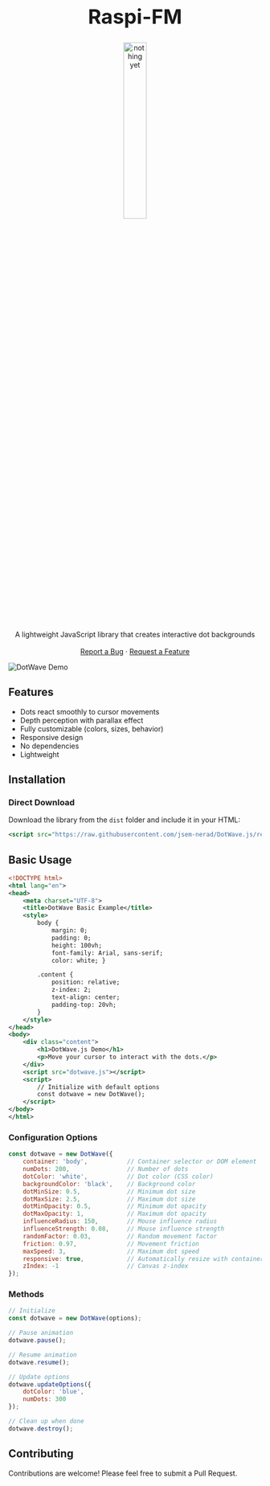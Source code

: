<h1 align="center" style="font-size: 40px">Raspi-FM</h1>


  <p align="center">
    <img src="nothing yet" style="width: 30%; height: auto;" alt="nothing yet">
    <br />
    A lightweight JavaScript library that creates interactive dot backgrounds
    <br />
    <br />
    <a href="https://github.com/jsem-nerad/DotWave.js/issues/new?labels=bug&template=bug-report---.md">Report a Bug</a>
    ·
    <a href="https://github.com/jsem-nerad/DotWave.js/issues/new?labels=enhancement&template=feature-request---.md">Request a Feature</a>
  </p>
</div>



<!-- TABLE OF CONTENTS 
<details>
  <summary>Table of Contents</summary>
  <ol>
    <li><a href="#about">About</a></li>
    <li>
      <a href="#features">Features</a>
    </li>
    <li>
      <a href="#installation">Installation</a>
    </li>
    <li><a href="#supported-devices">Supported devices</a></li>
    <li><a href="#usage">Usage</a></li>
    <li><a href="#to-do">To-Do</a></li>
    <li><a href="#license">License</a></li>
  </ol>
</details> -->



![DotWave Demo](https://via.placeholder.com/800x400?text=DotWave.js+Demo)

## Features

- Dots react smoothly to cursor movements
- Depth perception with parallax effect
- Fully customizable (colors, sizes, behavior)
- Responsive design
- No dependencies
- Lightweight 

## Installation

### Direct Download
Download the library from the `dist` folder and include it in your HTML:
```xml
<script src="https://raw.githubusercontent.com/jsem-nerad/DotWave.js/refs/heads/main/src/dotwave.js"></script>
```

## Basic Usage
```xml
<!DOCTYPE html> 
<html lang="en"> 
<head> 
    <meta charset="UTF-8"> 
    <title>DotWave Basic Example</title> 
    <style> 
        body { 
            margin: 0; 
            padding: 0; 
            height: 100vh; 
            font-family: Arial, sans-serif; 
            color: white; }

        .content {
            position: relative;
            z-index: 2;
            text-align: center;
            padding-top: 20vh;
        }
    </style>
</head> 
<body> 
    <div class="content"> 
        <h1>DotWave.js Demo</h1> 
        <p>Move your cursor to interact with the dots.</p> 
    </div>
    <script src="dotwave.js"></script>
    <script>
        // Initialize with default options
        const dotwave = new DotWave();
    </script>
</body> 
</html> 
```

### Configuration Options


```JavaScript
const dotwave = new DotWave({
    container: 'body',           // Container selector or DOM element
    numDots: 200,                // Number of dots
    dotColor: 'white',           // Dot color (CSS color)
    backgroundColor: 'black',    // Background color
    dotMinSize: 0.5,             // Minimum dot size
    dotMaxSize: 2.5,             // Maximum dot size
    dotMinOpacity: 0.5,          // Minimum dot opacity
    dotMaxOpacity: 1,            // Maximum dot opacity
    influenceRadius: 150,        // Mouse influence radius
    influenceStrength: 0.08,     // Mouse influence strength
    randomFactor: 0.03,          // Random movement factor
    friction: 0.97,              // Movement friction
    maxSpeed: 3,                 // Maximum dot speed
    responsive: true,            // Automatically resize with container
    zIndex: -1                   // Canvas z-index
});
```

### Methods
```JavaScript
// Initialize
const dotwave = new DotWave(options);

// Pause animation
dotwave.pause();

// Resume animation
dotwave.resume();

// Update options
dotwave.updateOptions({
    dotColor: 'blue',
    numDots: 300
});

// Clean up when done
dotwave.destroy();
```



## Contributing
Contributions are welcome! Please feel free to submit a Pull Request.
